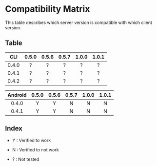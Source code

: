 # Compatibility Matrix

This table describes which server version is compatible with which client
version.

## Table

|  CLI  | 0.5.0 | 0.5.6 | 0.5.7 | 1.0.0 | 1.0.1 |
|:-----:|:-----:|:-----:|:-----:|:-----:|:-----:|
| 0.4.0 |   ?   |   ?   |   ?   |   ?   |   ?   |
| 0.4.1 |   ?   |   ?   |   ?   |   ?   |   ?   |
| 0.4.2 |   ?   |   ?   |   ?   |   ?   |   ?   |

| Android | 0.5.0 | 0.5.6 | 0.5.7 | 1.0.0 | 1.0.1 |
|:-------:|:-----:|:-----:|:-----:|:-----:|:-----:|
|  0.4.0  |   Y   |   Y   |   N   |   N   |   N   |
|  0.4.1  |   Y   |   Y   |   N   |   N   |   N   |

## Index

 - Y : Verified to work

 - N : Verified to not work

 - ? : Not tested